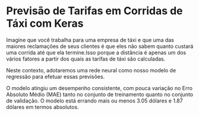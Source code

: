 # Previsão de Tarifas em Corridas de Táxi com Keras

Imagine que você trabalha para uma empresa de táxi e que uma das maiores reclamações de seus clientes é que eles não sabem quanto custará uma corrida até que ela termine.Isso porque a distância é apenas um dos vários fatores a partir dos quais as tarifas de táxi são calculadas.

Neste contexto, adotaremos uma rede neural como nosso modelo de regressão para efetuar essas previsões.

O modelo atingiu um desempenho consistente, com pouca variação no Erro Absoluto Médio (MAE) tanto no conjunto de treinamento quanto no conjunto de validação. O modelo está errando mais ou menos 3.05 dólares e 1.87 dólares em termos absolutos.
